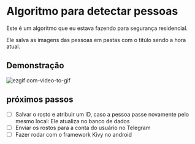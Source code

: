 # Algoritmo para detectar pessoas

Este é um algoritmo que eu estava fazendo para segurança residencial.

Ele salva as imagens das pessoas em pastas com o titúlo sendo a hora atual.

## Demonstração

![ezgif com-video-to-gif](https://user-images.githubusercontent.com/34286800/72556505-20bfef00-3875-11ea-9e25-5c1d692fe8cd.gif)


## próximos passos
- [ ] Salvar o rosto e atribuir um ID, caso a pessoa passe novamente pelo mesmo local: Ele atualiza no banco de dados
- [ ] Enviar os rostos para a conta do usuário no Telegram
- [ ] Fazer rodar com o framework Kivy no android
